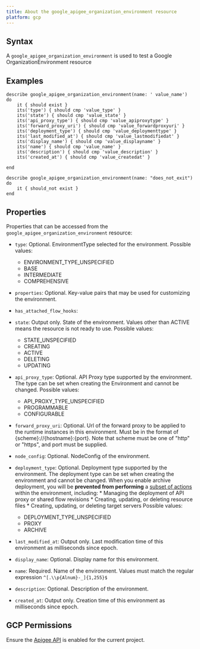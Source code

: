 ```yaml
---
title: About the google_apigee_organization_environment resource
platform: gcp
---
```


## Syntax
A `google_apigee_organization_environment` is used to test a Google OrganizationEnvironment resource

## Examples
```
describe google_apigee_organization_environment(name: ' value_name') do
	it { should exist }
	its('type') { should cmp 'value_type' }
	its('state') { should cmp 'value_state' }
	its('api_proxy_type') { should cmp 'value_apiproxytype' }
	its('forward_proxy_uri') { should cmp 'value_forwardproxyuri' }
	its('deployment_type') { should cmp 'value_deploymenttype' }
	its('last_modified_at') { should cmp 'value_lastmodifiedat' }
	its('display_name') { should cmp 'value_displayname' }
	its('name') { should cmp 'value_name' }
	its('description') { should cmp 'value_description' }
	its('created_at') { should cmp 'value_createdat' }

end

describe google_apigee_organization_environment(name: "does_not_exit") do
	it { should_not exist }
end
```

## Properties
Properties that can be accessed from the `google_apigee_organization_environment` resource:


  * `type`: Optional. EnvironmentType selected for the environment.
  Possible values:
    * ENVIRONMENT_TYPE_UNSPECIFIED
    * BASE
    * INTERMEDIATE
    * COMPREHENSIVE

  * `properties`: Optional. Key-value pairs that may be used for customizing the environment.

  * `has_attached_flow_hooks`: 

  * `state`: Output only. State of the environment. Values other than ACTIVE means the resource is not ready to use.
  Possible values:
    * STATE_UNSPECIFIED
    * CREATING
    * ACTIVE
    * DELETING
    * UPDATING

  * `api_proxy_type`: Optional. API Proxy type supported by the environment. The type can be set when creating the Environment and cannot be changed.
  Possible values:
    * API_PROXY_TYPE_UNSPECIFIED
    * PROGRAMMABLE
    * CONFIGURABLE

  * `forward_proxy_uri`: Optional. Url of the forward proxy to be applied to the runtime instances in this environment. Must be in the format of {scheme}://{hostname}:{port}. Note that scheme must be one of "http" or "https", and port must be supplied.

  * `node_config`: Optional. NodeConfig of the environment.

  * `deployment_type`: Optional. Deployment type supported by the environment. The deployment type can be set when creating the environment and cannot be changed. When you enable archive deployment, you will be **prevented from performing** a [subset of actions](/apigee/docs/api-platform/local-development/overview#prevented-actions) within the environment, including: * Managing the deployment of API proxy or shared flow revisions * Creating, updating, or deleting resource files * Creating, updating, or deleting target servers
  Possible values:
    * DEPLOYMENT_TYPE_UNSPECIFIED
    * PROXY
    * ARCHIVE

  * `last_modified_at`: Output only. Last modification time of this environment as milliseconds since epoch.

  * `display_name`: Optional. Display name for this environment.

  * `name`: Required. Name of the environment. Values must match the regular expression `^[.\\p{Alnum}-_]{1,255}$`

  * `description`: Optional. Description of the environment.

  * `created_at`: Output only. Creation time of this environment as milliseconds since epoch.


## GCP Permissions

Ensure the [Apigee API](https://console.cloud.google.com/apis/library/apigee.googleapis.com/) is enabled for the current project.
